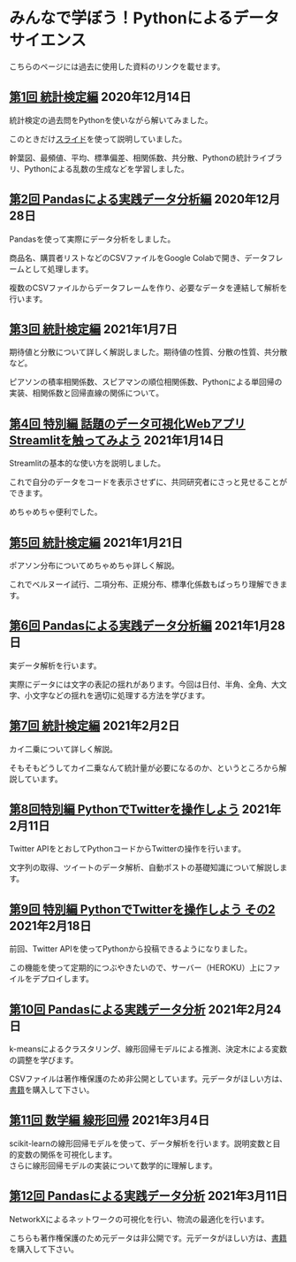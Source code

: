 # みんなで学ぼう！Pythonによるデータサイエンス

こちらのページには過去に使用した資料のリンクを載せます。

## [第1回 統計検定編](https://drive.google.com/drive/folders/1en_J1AAd4v4O0fbYTXCL0jpsla3_iuID?usp=sharing) 2020年12月14日

統計検定の過去問をPythonを使いながら解いてみました。

このときだけ[スライド](https://slides.com/historoid/minpy_001)を使って説明していました。

幹葉図、最頻値、平均、標準偏差、相関係数、共分散、Pythonの統計ライブラリ、Pythonによる乱数の生成などを学習しました。

## [第2回 Pandasによる実践データ分析編](https://drive.google.com/drive/folders/1gqjQMIH8niBDROPrlzrCa6HT0NxQKtfd?usp=sharing) 2020年12月28日

Pandasを使って実際にデータ分析をしました。

商品名、購買者リストなどのCSVファイルをGoogle Colabで開き、データフレームとして処理します。

複数のCSVファイルからデータフレームを作り、必要なデータを連結して解析を行います。


## [第3回 統計検定編](https://drive.google.com/drive/folders/1osWMCQ_ZRUSDiw89HpT65PyZcUabU1fc?usp=sharing) 2021年1月7日

期待値と分散について詳しく解説しました。期待値の性質、分散の性質、共分散など。

ピアソンの積率相関係数、スピアマンの順位相関係数、Pythonによる単回帰の実装、相関係数と回帰直線の関係について。


## [第4回 特別編 話題のデータ可視化WebアプリStreamlitを触ってみよう](https://drive.google.com/drive/folders/1pnzAvycnDflserCY-7VawKGp4NiKaItF?usp=sharing) 2021年1月14日

Streamlitの基本的な使い方を説明しました。

これで自分のデータをコードを表示させずに、共同研究者にさっと見せることができます。

めちゃめちゃ便利でした。

## [第5回 統計検定編](https://drive.google.com/drive/folders/1vq4kNPk415tOsyold1vOpm2cIGNLezQP?usp=sharing) 2021年1月21日

ポアソン分布についてめちゃめちゃ詳しく解説。

これでベルヌーイ試行、二項分布、正規分布、標準化係数もばっちり理解できます。

## [第6回 Pandasによる実践データ分析編](https://drive.google.com/drive/folders/1sgmwNRAyv9FmTr1xH98IKnAbjYUrsX9C?usp=sharing) 2021年1月28日

実データ解析を行います。

実際にデータには文字の表記の揺れがあります。今回は日付、半角、全角、大文字、小文字などの揺れを適切に処理する方法を学びます。

## [第7回 統計検定編](https://drive.google.com/drive/folders/1SHAj0iNahO9ToQTUL_WH5Dn0mggXb3-K?usp=sharing) 2021年2月2日

カイ二乗について詳しく解説。

そもそもどうしてカイ二乗なんて統計量が必要になるのか、というところから解説しています。

## [第8回特別編 PythonでTwitterを操作しよう](https://drive.google.com/drive/folders/12cjKNO5Oqyerlx_q-JsBwcul7aX6L-Ox?usp=sharing) 2021年2月11日

Twitter APIをとおしてPythonコードからTwitterの操作を行います。

文字列の取得、ツイートのデータ解析、自動ポストの基礎知識について解説します。

## [第9回 特別編 PythonでTwitterを操作しよう その2](https://drive.google.com/drive/folders/1wu8pYXnAf1cmZpEzu9UctLaYSDPKmAe6?usp=sharing) 2021年2月18日

前回、Twitter APIを使ってPythonから投稿できるようになりました。

この機能を使って定期的につぶやきたいので、サーバー（HEROKU）上にファイルをデプロイします。

## [第10回 Pandasによる実践データ分析](https://drive.google.com/drive/folders/1JXr3isA0xetaa-b_hZonXCVXmCOdXTDu?usp=sharing) 2021年2月24日

k-meansによるクラスタリング、線形回帰モデルによる推測、決定木による変数の調整を学びます。  

CSVファイルは著作権保護のため非公開としています。元データがほしい方は、[書籍](https://amzn.to/30sPZ3V)を購入して下さい。

## [第11回 数学編 線形回帰](https://drive.google.com/drive/folders/15w2d0moSIg9a21f1jge9nhrezWnbw6AJ?usp=sharing) 2021年3月4日

scikit-learnの線形回帰モデルを使って、データ解析を行います。説明変数と目的変数の関係を可視化します。  
さらに線形回帰モデルの実装について数学的に理解します。

## [第12回 Pandasによる実践データ分析](https://drive.google.com/drive/folders/1vU08q_Csjk8sUukYdHseD68Jf_N7Yk6H?usp=sharing) 2021年3月11日

NetworkXによるネットワークの可視化を行い、物流の最適化を行います。

こちらも著作権保護のため元データは非公開です。元データがほしい方は、[書籍](https://amzn.to/30sPZ3V)を購入して下さい。
